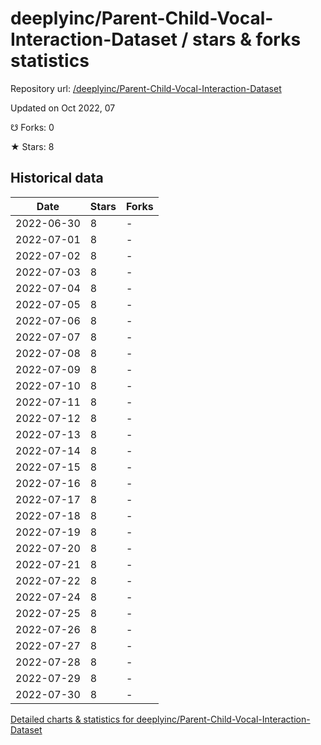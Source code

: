 # deeplyinc/Parent-Child-Vocal-Interaction-Dataset / stars & forks statistics

Repository url: [/deeplyinc/Parent-Child-Vocal-Interaction-Dataset](https://github.com/deeplyinc/Parent-Child-Vocal-Interaction-Dataset)

Updated on Oct 2022, 07

☋ Forks: 0

★ Stars: 8

## Historical data
| Date | Stars | Forks |
|------|-------|-------|
| 2022-06-30 | 8 | - | 
| 2022-07-01 | 8 | - | 
| 2022-07-02 | 8 | - | 
| 2022-07-03 | 8 | - | 
| 2022-07-04 | 8 | - | 
| 2022-07-05 | 8 | - | 
| 2022-07-06 | 8 | - | 
| 2022-07-07 | 8 | - | 
| 2022-07-08 | 8 | - | 
| 2022-07-09 | 8 | - | 
| 2022-07-10 | 8 | - | 
| 2022-07-11 | 8 | - | 
| 2022-07-12 | 8 | - | 
| 2022-07-13 | 8 | - | 
| 2022-07-14 | 8 | - | 
| 2022-07-15 | 8 | - | 
| 2022-07-16 | 8 | - | 
| 2022-07-17 | 8 | - | 
| 2022-07-18 | 8 | - | 
| 2022-07-19 | 8 | - | 
| 2022-07-20 | 8 | - | 
| 2022-07-21 | 8 | - | 
| 2022-07-22 | 8 | - | 
| 2022-07-24 | 8 | - | 
| 2022-07-25 | 8 | - | 
| 2022-07-26 | 8 | - | 
| 2022-07-27 | 8 | - | 
| 2022-07-28 | 8 | - | 
| 2022-07-29 | 8 | - | 
| 2022-07-30 | 8 | - | 


[Detailed charts & statistics for deeplyinc/Parent-Child-Vocal-Interaction-Dataset](https://reviewgithub.com/rep/deeplyinc/Parent-Child-Vocal-Interaction-Dataset)
